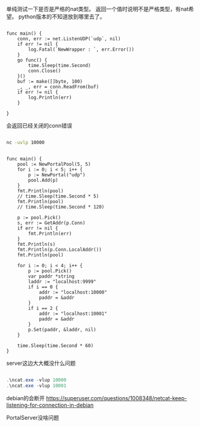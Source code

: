 单纯测试一下是否是严格的nat类型。
返回一个值时说明不是严格类型，有nat希望。
python版本的不知道放到哪里去了。


```golang

func main() {
	conn, err := net.ListenUDP(`udp`, nil)
	if err != nil {
		log.Fatal(`NewWrapper : `, err.Error())
	}
	go func() {
		time.Sleep(time.Second)
		conn.Close()
	}()
	buf := make([]byte, 100)
	_, _, err = conn.ReadFrom(buf)
	if err != nil {
		log.Println(err)
	}

}

```

会返回已经关闭的conn错误




```bash

nc -uvlp 10000


```


```golang

func main() {
	pool := NewPortalPool(5, 5)
	for i := 0; i < 5; i++ {
		p := NewPortal("udp")
		pool.Add(p)
	}
	fmt.Println(pool)
	// time.Sleep(time.Second * 5)
	fmt.Println(pool)
	// time.Sleep(time.Second * 120)

	p := pool.Pick()
	s, err := GetAddr(p.Conn)
	if err != nil {
		fmt.Println(err)
	}
	fmt.Println(s)
	fmt.Println(p.Conn.LocalAddr())
	fmt.Println(pool)

	for i := 0; i < 4; i++ {
		p := pool.Pick()
		var paddr *string
		laddr := "localhost:9999"
		if i == 0 {
			addr := "localhost:10000"
			paddr = &addr
		}
		if i == 2 {
			addr := "localhost:10001"
			paddr = &addr
		}
		p.Set(paddr, &laddr, nil)
	}

	time.Sleep(time.Second * 60)
}

```

server这边大大概没什么问题


```powershell

.\ncat.exe -vlup 10000
.\ncat.exe -vlup 10001


```

debian的会断开
https://superuser.com/questions/1008348/netcat-keep-listening-for-connection-in-debian


PortalServer没啥问题


